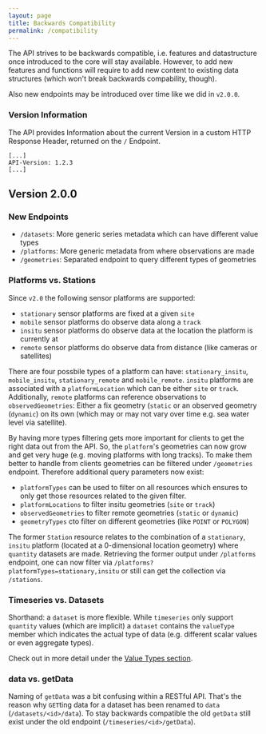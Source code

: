 ```yaml
---
layout: page
title: Backwards Compatibility
permalink: /compatibility
---
```


The API strives to be backwards compatible, i.e. features and datastructure once introduced 
to the core will stay available. However, to add new features and functions will require to 
add new content to existing data structures (which won't break backwards compability, though).

Also new endpoints may be introduced over time like we did in `v2.0.0`.

### Version Information

The API provides Information about the current Version in a custom HTTP Response Header, returned on the `/` Endpoint.
```
[...]
API-Version: 1.2.3
[...]
```

## Version 2.0.0

### New Endpoints
* `/datasets`: More generic series metadata which can have different value types
* `/platforms`: More generic metadata from where observations are made
* `/geometries`: Separated endpoint to query different types of geometries


### Platforms vs. Stations

Since `v2.0` the following sensor platforms are supported:

* `stationary` sensor platforms are fixed at a given `site`
* `mobile` sensor platforms do observe data along a `track`
* `insitu` sensor platforms do observe data at the location the platform is currently at
* `remote` sensor platforms do observe data from distance (like cameras or satellites)

There are four possbile types of a platform can have: `stationary_insitu`, `mobile_insitu`, 
`stationary_remote` and `mobile_remote`. `insitu` platforms are associated with a `platformLocation` 
which can be either `site` or `track`. Additionally, `remote` platforms can reference observations to 
`observedGeometries`: Either a fix geometry (`static` or an observed geometry (`dynamic`) on its own 
(which may or may not vary over time e.g. sea water level via satellite).

By having more types filtering gets more important for clients to get the right data out from the API.
So, the `platform`'s geometries can now grow and get very huge (e.g. moving platforms with long tracks). 
To make them better to handle from clients geometries can be filtered under `/geometries` endpoint. 
Therefore additional query parameters now exist:

* `platformTypes` can be used to filter on all resources which ensures to only get those resources
 related to the given filter.
* `platformLocations` to filter insitu geometries (`site` or `track`)
* `observedGeometries` to filter remote geometries (`static` or `dynamic`)
* `geometryTypes` cto filter on different geometries (like `POINT` or `POLYGON`)

The former `Station` resource relates to the combination of a `stationary`, `insitu` 
platform (located at a 0-dimensional location geometry) where `quantity` datasets
are made. Retrieving the former output under `/platforms` endpoint, one can now filter via
`/platforms?platformTypes=stationary,insitu` or still can get the collection via 
`/stations`.

### Timeseries vs. Datasets

Shorthand: a `dataset` is more flexible. While `timeseries` only support `quantity` values
(which are implicit) a `dataset` contains the `valueType` member which indicates the actual
type of data (e.g. different scalar values or even aggregate types).

Check out in more detail under the [Value Types section]({{site.baseurl}}/valuetypes.html).

### data vs. getData
Naming of `getData` was a bit confusing within a RESTful API. That's the reason why `GET`ting
data for a dataset has been renamed to `data` (`/datasets/<id>/data`). To stay backwards 
compatible the old `getData` still exist under the old endpoint (`/timeseries/<id>/getData`).
